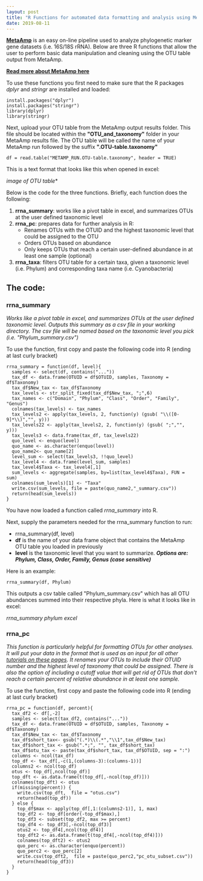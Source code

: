```yaml
---
layout: post
title: "R Functions for automated data formatting and analysis using MetaAmp output"
date: 2019-08-11
---
```


**[MetaAmp](http://ebg.ucalgary.ca/metaamp/)** is an easy on-line pipeline used to analyze phylogenetic marker gene datasets (i.e. 16S/18S rRNA). Below are three R functions that allow the user to perform basic data manipulation and cleaning using the OTU table output from MetaAmp.  

**[Read more about MetaAmp here](https://www.frontiersin.org/articles/10.3389/fmicb.2017.01461/full)**


To use these functions you first need to make sure that the R packages *dplyr* and *stringr* are installed and loaded: 

```
install.packages("dplyr")
install.packages("stringr")
library(dplyr)
library(stringr)
```

Next, upload your OTU table from the MetaAmp output results folder.  This file should be located within the **"OTU_and_taxonomy"** folder in your MetaAmp results file. The OTU table will be called the name of your MetaAmp run followed by the suffix **".OTU-table.taxonomy"**

```
df = read.table("METAMP_RUN.OTU-table.taxonomy", header = TRUE)
```

This is a text format that looks like this when opened in excel: 

*image of OTU table**

Below is the code for the three functions. Briefly, each function does the following:  
1. **rrna_summary**: works like a pivot table in excel, and summarizes OTUs at the user defined taxonomic level 
2. **rrna_pc**: prepares data for further analysis in R:
   - Renames OTUs with the OTUID and the highest taxonomic level that could be assigned to the OTU
   - Orders OTUs based on abundance
   - Only keeps OTUs that reach a certain user-defined abundance in at least one sample (optional)
3. **rrna_taxa**: filters OTU table for a certain taxa, given a taxonomic level (i.e. Phylum) and corresponding taxa name (i.e. Cyanobacteria)

## The code: 

### rrna_summary 
*Works like a pivot table in excel, and summarizes OTUs at the user defined taxonomic level. Outputs this summary as a csv file in your working directory. The csv file will be named based on the taxonomic level you pick (i.e. "Phylum_summary.csv")*


To use the function, first copy and paste the following code into R (ending at last curly bracket) 

```
rrna_summary = function(df, level){
  samples <- select(df, contains("..."))
  tax_df <- data.frame(OTUID = df$OTUID, samples, Taxonomy = df$Taxonomy)
  tax_df$New_tax <- tax_df$Taxonomy
  tax_levels <- str_split_fixed(tax_df$New_tax, ";",6)
  tax_names <- c("Domain", "Phylum", "Class", "Order", "Family", "Genus")
  colnames(tax_levels) <- tax_names
  tax_levels2 <- apply(tax_levels, 2, function(y) (gsub( "\\([0-9]*\\)","", y)))
  tax_levels22 <- apply(tax_levels2, 2, function(y) (gsub( ";","", y)))
  tax_levels3 <- data.frame(tax_df, tax_levels22)
  quo_level <- enquo(level)
  quo_name <- as.character(enquo(level))
  quo_name2<- quo_name[2]
  level_sum <- select(tax_levels3, !!quo_level)
  tax_level4 <- data.frame(level_sum, samples) 
  tax_level4$Taxa <- tax_level4[,1]
  sum_levels <- aggregate(samples, by=list(tax_level4$Taxa), FUN = sum)
  colnames(sum_levels)[1] <- "Taxa"
  write.csv(sum_levels, file = paste(quo_name2,"_summary.csv"))
  return(head(sum_levels))
}

```
You have now loaded a function called *rrna_summary* into R. 

Next, supply the parameters needed for the rrna_summary function to run:
- rrna_summary(df, level)
- **df** is the name of your data frame object that contains the MetaAmp OTU table you loaded in previously
- **level** is the taxonomic level that you want to summarize. ***Options are: Phylum, Class, Order, Family, Genus (case sensitive)*** 

Here is an example: 
```
rrna_summary(df, Phylum)
```

This outputs a csv table called "Phylum_summary.csv" which has all OTU abundances summed into their respective phyla.  Here is what it looks like in excel: 

*rrna_summary phylum excel*


### rrna_pc

*This function is particularly helpful for formatting OTUs for other analyses.  It will put your data in the format that is used as an input for all other [tutorials on these pages](https://jkzorz.github.io/blog/). It renames your OTUs to include their OTUID number and the highest level of taxonomy that could be assigned. There is also the option of including a cutoff value that will get rid of OTUs that don't reach a certain percent of relative abundance in at least one sample.*

To use the function, first copy and paste the following code into R (ending at last curly bracket) 

```
rrna_pc = function(df, percent){
  tax_df2 <- df[,-2]
  samples <- select(tax_df2, contains("..."))
  tax_df <- data.frame(OTUID = df$OTUID, samples, Taxonomy = df$Taxonomy)
  tax_df$New_tax <- tax_df$Taxonomy
  tax_df$short_tax<- gsub("(.*)\\(.*","\\1",tax_df$New_tax)
  tax_df$short_tax <- gsub(".*;", "", tax_df$short_tax)
  tax_df$otu_tax <- paste(tax_df$short_tax, tax_df$OTUID, sep = ":")
  columns <- ncol(tax_df)
  top_df <- tax_df[,-c(1,(columns-3):(columns-1))]
  columns2 <- ncol(top_df)
  otus <- top_df[,ncol(top_df)]
  top_dft <- as.data.frame(t(top_df[,-ncol(top_df)]))
  colnames(top_dft) <- otus
  if(missing(percent)) {	
    write.csv(top_dft,  file = "otus.csv")
    return(head(top_df))
  } else {
    top_df$max <- apply(top_df[,1:(columns2-1)], 1, max)
    top_df2 <- top_df[order(-top_df$max),]
    top_df3 <- subset(top_df2, max >= percent)
    top_df4 <- top_df3[,-ncol(top_df3)]
    otus2 <- top_df4[,ncol(top_df4)]
    top_dft2 <- as.data.frame(t(top_df4[,-ncol(top_df4)]))
    colnames(top_dft2) <- otus2
    quo_perc <- as.character(enquo(percent))
    quo_perc2 <- quo_perc[2]
    write.csv(top_dft2,  file = paste(quo_perc2,"pc_otu_subset.csv"))
    return(head(top_df3))
  }
}
```


